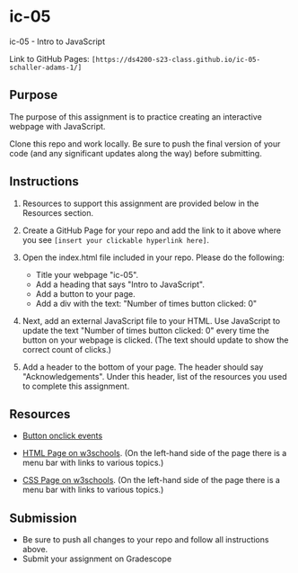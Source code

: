 # ic-05
ic-05 - Intro to JavaScript

Link to GitHub Pages: `[https://ds4200-s23-class.github.io/ic-05-schaller-adams-1/]`

## Purpose

The purpose of this assignment is to practice creating an interactive webpage with JavaScript.  

Clone this repo and work locally. Be sure to push the final version of your code (and any significant updates along the way) before submitting. 

## Instructions

1. Resources to support this assignment are provided below in the Resources section.  

1. Create a GitHub Page for your repo and add the link to it above where you see `[insert your clickable hyperlink here]`. 

1. Open the index.html file included in your repo. Please do the following: 
   - Title your webpage "ic-05". 
   - Add a heading that says "Intro to JavaScript".
   - Add a button to your page. 
   - Add a div with the text: "Number of times button clicked: 0"

1. Next, add an external JavaScript file to your HTML. Use JavaScript to update the text "Number of times button clicked: 0" every time the button on your webpage is clicked. (The text should update to show the correct count of clicks.) 

1. Add a header to the bottom of your page. The header should say "Acknowledgements". Under this header, list of the resources you used to complete this assignment.

## Resources 

* [Button onclick events](https://www.w3schools.com/jsref/event_onclick.asp)

* [HTML Page on w3schools](https://www.w3schools.com/html/default.asp). (On the left-hand side of the page there is a menu bar with links to various topics.) 

* [CSS Page on w3schools](https://www.w3schools.com/css/default.asp). (On the left-hand side of the page there is a menu bar with links to various topics.) 

## Submission

* Be sure to push all changes to your repo and follow all instructions above. 
* Submit your assignment on Gradescope   
